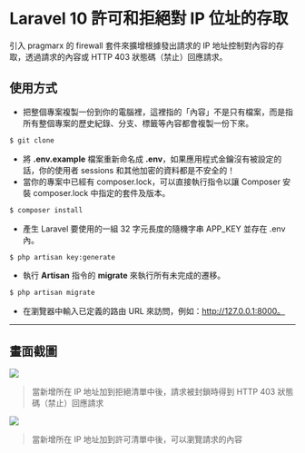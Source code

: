 # Laravel 10 許可和拒絕對 IP 位址的存取

引入 pragmarx 的 firewall 套件來擴增根據發出請求的 IP 地址控制對內容的存取，透過請求的內容或 HTTP 403 狀態碼（禁止）回應請求。

## 使用方式
- 把整個專案複製一份到你的電腦裡，這裡指的「內容」不是只有檔案，而是指所有整個專案的歷史紀錄、分支、標籤等內容都會複製一份下來。
```sh
$ git clone
```
- 將 __.env.example__ 檔案重新命名成 __.env__，如果應用程式金鑰沒有被設定的話，你的使用者 sessions 和其他加密的資料都是不安全的！
- 當你的專案中已經有 composer.lock，可以直接執行指令以讓 Composer 安裝 composer.lock 中指定的套件及版本。
```sh
$ composer install
```
- 產生 Laravel 要使用的一組 32 字元長度的隨機字串 APP_KEY 並存在 .env 內。
```sh
$ php artisan key:generate
```
- 執行 __Artisan__ 指令的 __migrate__ 來執行所有未完成的遷移。
```sh
$ php artisan migrate
```
- 在瀏覽器中輸入已定義的路由 URL 來訪問，例如：http://127.0.0.1:8000。

----

## 畫面截圖
![](https://i.imgur.com/X8ZSIqa.png)
> 當新增所在 IP 地址加到拒絕清單中後，請求被封鎖時得到 HTTP 403 狀態碼（禁止）回應請求

![](https://i.imgur.com/OZV8GZ6.png)
> 當新增所在 IP 地址加到許可清單中後，可以瀏覽請求的內容